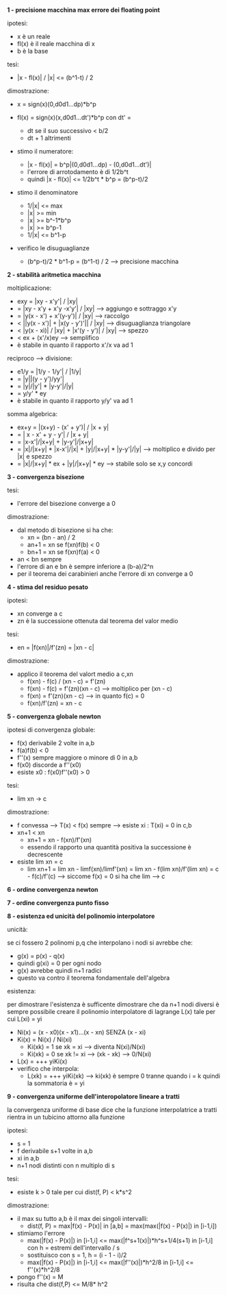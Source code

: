 **1 - precisione macchina max errore dei floating point**

ipotesi:
* x è un reale
* fl(x) è il reale macchina di x
* b è la base

tesi:
* |x - fl(x)| / |x| <= (b^1-t) / 2

dimostrazione:
* x = sign(x)(0,d0d1...dp)*b^p
* fl(x) = sign(x)(x,d0d1...dt')*b^p con dt' =
    * dt se il suo successivo < b/2
    * dt + 1 altrimenti

* stimo il numeratore:
    * |x - fl(x)| = b^p|(0,d0d1...dp) - (0,d0d1...dt')|
    * l'errore di arrotodamento è di 1/2b^t
    * quindi |x - fl(x)| <= 1/2b^t * b^p = (b^p-t)/2

* stimo il denominatore
    * 1/|x| <= max
    * |x| >= min
    * |x| >= b^-1*b^p
    * |x| >= b^p-1
    * 1/|x| <= b^1-p

* verifico le disuguaglianze
    * (b^p-t)/2 *  b^1-p = (b^1-t) / 2 --> precisione macchina

**2 - stabilità aritmetica macchina**

moltiplicazione:
* exy = |xy - x'y'| / |xy|
* = |xy - x'y + x'y -x'y'| / |xy| --> aggiungo e sottraggo x'y
* = |y(x - x') + x'(y-y')| / |xy| --> raccolgo
* < ||y(x - x')| + |x(y - y')'|| / |xy| --> disuguaglianza triangolare
* < |y(x - xì)| / |xy| + |x'(y - y')| / |xy| --> spezzo
* < ex + (x'/x)ey --> semplifico
* è stabile in quanto il rapporto x'/x va ad 1

reciproco --> divisione:
* e1/y = |1/y - 1/y'| / |1/y|
* = |y||(y - y')/yy'|
* = |y|/|y'| * |y-y'|/|y|
* = y/y' * ey
* è stabile in quanto il rapporto y/y' va ad 1

somma algebrica:
* ex+y = |(x+y) - (x' + y')| / |x + y|
* = | x - x' + y - y'| / |x + y|
* = |x-x'|/|x+y| + |y-y'|/|x+y|
* = |x|/|x+y| * |x-x'|/|x| + |y|/|x+y| * |y-y'|/|y| --> moltiplico e divido per |x| e spezzo
* =   |x|/|x+y| * ex + |y|/|x+y| * ey --> stabile solo se x,y concordi

**3 - convergenza bisezione**

tesi:
* l'errore del bisezione converge a 0

dimostrazione:
* dal metodo di bisezione si ha che:
    * xn = (bn - an) / 2
    * an+1 = xn se f(xn)f(b) < 0
    * bn+1 = xn se f(xn)f(a) < 0
* an < bn sempre
* l'errore di an e bn è sempre inferiore a (b-a)/2^n
* per il teorema dei carabinieri anche l'errore di xn converge a 0

**4 - stima del residuo pesato**

ipotesi:
* xn converge a c
* zn è la successione ottenuta dal teorema del valor medio

tesi:
* en = |f(xn)|/f'(zn) = |xn - c|

dimostrazione:
* applico il teorema del valort medio a c,xn
    * f(xn) - f(c) / (xn - c) = f'(zn)
    * f(xn) - f(c) = f'(zn)(xn - c) --> moltiplico per (xn - c)
    * f(xn) = f'(zn)(xn - c) --> in quanto f(c) = 0
    * f(xn)/f'(zn) = xn - c

**5 - convergenza globale newton**

ipotesi di convergenza globale:
* f(x) derivabile 2 volte in a,b
* f(a)f(b) < 0
* f''(x) sempre maggiore o minore di 0 in a,b
* f(x0) discorde a f''(x0)  
* esiste x0 : f(x0)f''(x0) > 0

tesi:
* lim xn -> c

dimostrazione:
* f convessa --> T(x) < f(x) sempre --> esiste xi : T(xi) = 0 in c,b
* xn+1 < xn
    * xn+1 = xn - f(xn)/f'(xn)
    * essendo il rapporto una quantità positiva la successione è decrescente
* esiste lim xn = c
    * lim xn+1 = lim xn - limf(xn)/limf'(xn) =  lim xn - f(lim xn)/f'(lim xn) = c - f(c)/f'(c) --> siccome f(x) = 0 si ha che lim --> c 

**6 - ordine convergenza newton**

**7 - ordine convergenza punto fisso**

**8 - esistenza ed unicità del polinomio interpolatore**

unicità:

se ci fossero 2 polinomi p,q che interpolano i nodi si avrebbe che:
* g(x) = p(x) - q(x)
* quindi g(xi) = 0 per ogni nodo
* g(x) avrebbe quindi n+1 radici
* questo va contro il teorema fondamentale dell'algebra

esistenza:

per dimostrare l'esistenza è sufficente dimostrare che da n+1 nodi diversi è sempre possibile creare il polinomio interpolatore di lagrange L(x) tale per cui L(xi) = yi
* Ni(x) = (x - x0)(x - x1)...(x - xn) SENZA (x - xi)
* Ki(x) = Ni(x) / Ni(xi)
    * Ki(xk) = 1 se xk = xi --> diventa N(xi)/N(xi)
    * Ki(xk) = 0 se xk != xi --> (xk - xk) --> 0/N(xi)
* L(x) = +++ yiKi(x)
* verifico che interpola:
    *  L(xk) = +++ yiKi(xk) --> ki(xk) è sempre 0 tranne quando i = k  quindi la sommatoria è = yi

**9 - convergenza uniforme dell'interopolatore lineare a tratti**

la convergenza uniforme di base dice che la funzione interpolatrice a tratti rientra in un tubicino attorno alla funzione

ipotesi:
* s = 1
* f derivabile s+1 volte in a,b
* xi in a,b
* n+1 nodi distinti con n multiplo di s

tesi:
* esiste k > 0 tale per cui dist(f, P) < k*s^2

dimostrazione:
* il max su tutto a,b è il max dei singoli intervalli:
    * dist(f, P) = max|f(x) - P(x)| in \[a,b\] = max(max(|f(x) - P(x)|) in \[i-1,i\])
* stimiamo l'errore
    * max(|f(x) - P(x)|) in \[i-1,i\] <= max(|f^s+1(x)|)\*h^s+1/4(s+1)  in \[i-1,i\] con h = estremi dell'intervallo / s
    * sostituisco con s = 1, h = (i - 1 - i)/2
    * max(|f(x) - P(x)|) in \[i-1,i\] <= max(|f''(x)|)\*h^2/8  in \[i-1,i\]  <= f''(x)\*h^2/8
* pongo f''(x) = M
* risulta che dist(f,P) <= M/8* h^2